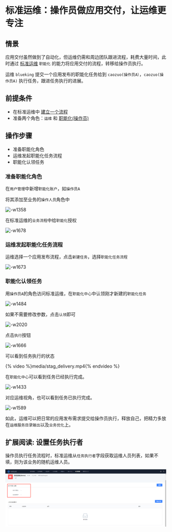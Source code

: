 # 标准运维：操作员做应用交付，让运维更专注

## 情景

应用交付虽然做到了自动化，但运维仍需和周边团队跟进流程，耗费大量时间，此时通过 [标准运维](../../../标准运维/产品白皮书/产品简介/README.md) `职能化` 的能力将应用交付的流程，转移给操作员执行。

运维 `blueking` 提交一个应用发布的职能化任务给到 `caozuo(操作员A）`，`caozuo(操作员A)` 执行任务，跟进任务执行的进展。

## 前提条件

- 在标准运维中 [建立一个流程](../../../标准运维/产品白皮书/产品功能/flow.md)
- 准备两个角色：`运维` 和  [职能化(操作员)](../../../PaaS平台/产品白皮书/产品功能/系统管理/UserManageEE.md)

## 操作步骤

- 准备职能化角色
- 运维发起职能化任务流程
- 职能化认领任务

### 准备职能化角色

在`用户管理`中新增`职能化账户`，如`操作员A`

将其添加至业务的`操作人员`角色中

![-w1358](../assets/15626757873636.jpg)

在标准运维的`业务流程`中给`职能化`授权

![-w1678](../assets/15626655943347.jpg)

### 运维发起职能化任务流程

运维选择一个应用发布流程，点击`新建任务`，选择`职能化任务流程`

![-w1673](../assets/15626651187357.jpg)

### 职能化认领任务

用`操作员A`的角色访问标准运维，在`职能化中心`中认领刚才新建的`职能化任务`

![-w1484](../assets/15626652375328.jpg)

如果不需要修改参数，点击`认领`即可

![-w2020](../assets/15626653433243.jpg)

点击`执行`按钮

![-w1666](../assets/15626726352252.jpg)

可以看到任务执行的状态

{% video %}media/stag_delivery.mp4{% endvideo %}

在`职能化中心`可以看到任务已经执行完成。

![-w1433](../assets/15627514845867.jpg)

对应运维视角，也可以看到任务已执行完成。

![-w1589](../assets/15627516202535.jpg)

如此，运维可以把日常的应用发布需求提交给操作员执行，释放自己，把精力多放在`运维服务目录输出`以及`业务优化`上。

## 扩展阅读: 设置任务执行者

操作员执行任务流程时，标准运维从`任务执行者`字段获取运维人员列表，如果不填，则为该业务的随机运维人员。

![-w1349](../assets/20210408175157.png)
